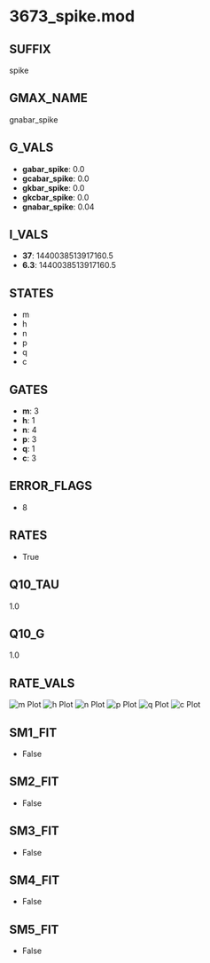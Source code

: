 # 3673_spike.mod

## SUFFIX

spike

## GMAX_NAME

gnabar_spike

## G_VALS

- **gabar_spike**: 0.0
- **gcabar_spike**: 0.0
- **gkbar_spike**: 0.0
- **gkcbar_spike**: 0.0
- **gnabar_spike**: 0.04

## I_VALS

- **37**: 1440038513917160.5
- **6.3**: 1440038513917160.5

## STATES

- m
- h
- n
- p
- q
- c

## GATES

- **m**: 3
- **h**: 1
- **n**: 4
- **p**: 3
- **q**: 1
- **c**: 3

## ERROR_FLAGS

- 8

## RATES

- True

## Q10_TAU

1.0

## Q10_G

1.0

## RATE_VALS

![m Plot](/Users/pbozelos/Dropbox/icg-Chai-Panos/supermodels/output_markdown_files/Na/3673_spike.mod/images/m.png)
![h Plot](/Users/pbozelos/Dropbox/icg-Chai-Panos/supermodels/output_markdown_files/Na/3673_spike.mod/images/h.png)
![n Plot](/Users/pbozelos/Dropbox/icg-Chai-Panos/supermodels/output_markdown_files/Na/3673_spike.mod/images/n.png)
![p Plot](/Users/pbozelos/Dropbox/icg-Chai-Panos/supermodels/output_markdown_files/Na/3673_spike.mod/images/p.png)
![q Plot](/Users/pbozelos/Dropbox/icg-Chai-Panos/supermodels/output_markdown_files/Na/3673_spike.mod/images/q.png)
![c Plot](/Users/pbozelos/Dropbox/icg-Chai-Panos/supermodels/output_markdown_files/Na/3673_spike.mod/images/c.png)

## SM1_FIT

- False

## SM2_FIT

- False

## SM3_FIT

- False

## SM4_FIT

- False

## SM5_FIT

- False

